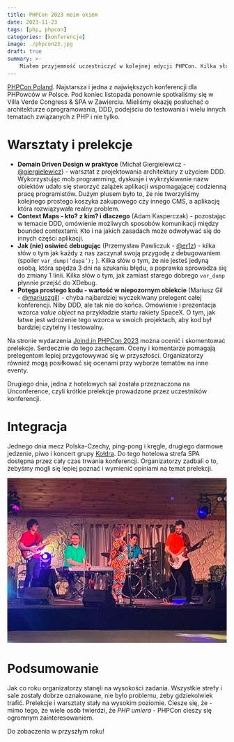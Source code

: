 ```yaml
---  
title: PHPCon 2023 moim okiem
date: 2023-11-23
tags: [php, phpcon]
categories: [konferencje]
image: ./phpcon23.jpg
draft: true
summary: >-
    Miałem przyjemność uczestniczyć w kolejnej edycji PHPCon. Kilka słów o organizacji, warsztatach i prelekcjach. 
---
```


[PHPCon Poland](https://phpcon.pl "https://phpcon.pl"). Najstarsza i jedna z największych konferencji dla PHPowców w Polsce. Pod koniec listopada ponownie spotkaliśmy się w Villa Verde Congress & SPA w Zawierciu. Mieliśmy okazję posłuchać o architekturze oprogramowania, DDD, podejściu do testowania i wielu innych tematach związanych z PHP i nie tylko.

# Warsztaty i prelekcje

- **Domain Driven Design w praktyce** (Michał Giergielewicz - [@giergielewicz](https://twitter.com/giergielewicz "https://twitter.com/giergielewicz")) - warsztat z  projektowania architektury z użyciem DDD. Wykorzystując mob programming, dyskusje i wykrzykiwanie nazw obiektów udało się stworzyć zalążek aplikacji wspomagającej codzienną pracę programistów. Dużym plusem było to, że nie tworzyliśmy kolejnego prostego koszyka zakupowego czy innego CMS, a aplikację która rozwiązywała realny problem.
- **Context Maps - kto? z kim? i dlaczego** (Adam Kasperczak) - pozostając w temacie DDD, omówienie możliwych sposobów komunikacji między bounded contextami. Kto i na jakich zasadach może odwoływać się do innych części aplikacji.
- **Jak (nie) osiwieć debugując** (Przemysław Pawliczuk - [@er1z](https://twitter.com/er1z "https://twitter.com/er1z")) - kilka słów o tym jak każdy z nas zaczynał swoją przygodę z debugowaniem (spoiler `var_dump(’dupa’);` ). Kilka słów o tym, że nie jesteś jedyną osobą, która spędza 3 dni na szukaniu błędu, a poprawka sprowadza się do zmiany 1 linii. Kilka słów o tym, jak zamiast starego dobrego `var_dump`  płynnie przejść do XDebug.
- **Potęga prostego kodu - wartość w niepozornym obiekcie** (Mariusz Gil - [@mariuszgil](https://twitter.com/mariuszgil "https://twitter.com/mariuszgil")) - chyba najbardziej wyczekiwany prelegent całej konferencji. Niby DDD, ale tak nie do końca. Omówienie i prezentacja wzorca _value object_ na przykładzie startu rakiety SpaceX. O tym, jak łatwe jest wdrożenie tego wzorca w swoich projektach, aby kod był bardziej czytelny i testowalny.

Na stronie wydarzenia [Joind.in PHPCon 2023](https://joind.in/event/phpcon-poland-2023 "https://joind.in/event/phpcon-poland-2023") można ocenić i skomentować prelekcje. Serdecznie do tego zachęcam. Oceny i komentarze pomagają prelegentom lepiej przygotowywać się w przyszłości. Organizatorzy również mogą posiłkować się ocenami przy wyborze tematów na inne eventy.

Drugiego dnia, jedna z hotelowych sal została przeznaczona na Unconference, czyli krótkie prelekcje prowadzone przez uczestników konferencji.

# Integracja

Jednego dnia mecz Polska-Czechy, ping-pong i kręgle, drugiego darmowe jedzenie, piwo i koncert grupy [Kołdra](https://www.youtube.com/@koldrateam "https://www.youtube.com/@koldrateam"). Do tego hotelowa strefa SPA dostępna przez cały czas trwania konferencji. Organizatorzy zadbali o to, żebyśmy mogli się lepiej poznać i wymienić opiniami na temat prelekcji.

![Grupa Kołdra](koldra.jpg "Grupa Kołdra")

# Podsumowanie

Jak co roku organizatorzy stanęli na wysokości zadania. Wszystkie strefy i sale zostały dobrze oznakowane, nie było problemu, żeby gdziekolwiek trafić. Prelekcje i warsztaty stały na wysokim poziomie. Ciesze się, że - mimo tego, że wiele osób twierdzi, że _PHP umiera_ - PHPCon cieszy się ogromnym zainteresowaniem.

Do zobaczenia w przyszłym roku!
